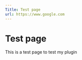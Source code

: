 ```yaml
---
Title: Test page
url: https://www.google.com
---
```


# Test page

This is a test page to test my plugin